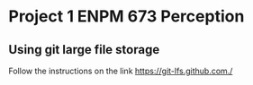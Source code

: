 # Project 1 ENPM 673 Perception

## Using git large file storage
Follow the instructions on the link https://git-lfs.github.com./
































